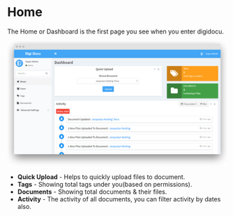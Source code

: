 # Home

The Home or Dashboard is the first page you see when you enter digidocu.

![Dashboard](../../.gitbook/assets/home_screen.png)

 - **Quick Upload** - Helps to quickly upload files to document.
 - **Tags** - Showing total tags under you(based on permissions).
 - **Documents** - Showing total documents & their files.
 - **Activity** - The activity of all documents, you can filter activity by dates also.
 
